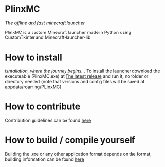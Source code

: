 # PlinxMC
*The offline and fast minecraft launcher*

PlinxMC is a custom Minecraft launcher made in Python using CustomTkinter and Minecraft-launcher-lib

# How to install
*isntallation, where the journey begins...*
To install the launcher download the executeable (PlinxMC.exe) at [The latest release](https://github.com/BravestCheetah/PlinxMC/releases) and run it, no folder or directory needed (note that versions and config files will be saved at appdata/roaming/PLinxMC)

# How to contribute
Contribution guidelines can be found [here](https://github.com/BravestCheetah/PlinxMC/docs/contribute.md)

# How to build / compile yourself

Building the .exe or any other application format depends on the format, building information can be found [here](https://github.com/BravestCheetah/PlinxMC/blob/main/docs/build.md)
